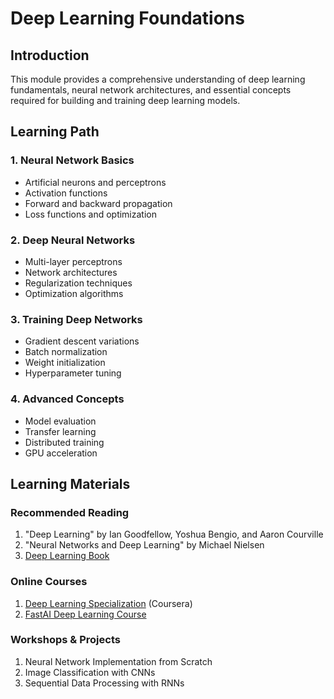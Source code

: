# Deep Learning Foundations

## Introduction
This module provides a comprehensive understanding of deep learning fundamentals, neural network architectures, and essential concepts required for building and training deep learning models.

## Learning Path

### 1. Neural Network Basics
- Artificial neurons and perceptrons
- Activation functions
- Forward and backward propagation
- Loss functions and optimization

### 2. Deep Neural Networks
- Multi-layer perceptrons
- Network architectures
- Regularization techniques
- Optimization algorithms

### 3. Training Deep Networks
- Gradient descent variations
- Batch normalization
- Weight initialization
- Hyperparameter tuning

### 4. Advanced Concepts
- Model evaluation
- Transfer learning
- Distributed training
- GPU acceleration

## Learning Materials

### Recommended Reading
1. "Deep Learning" by Ian Goodfellow, Yoshua Bengio, and Aaron Courville
2. "Neural Networks and Deep Learning" by Michael Nielsen
3. [Deep Learning Book](https://www.deeplearningbook.org/)

### Online Courses
1. [Deep Learning Specialization](https://www.coursera.org/specializations/deep-learning) (Coursera)
2. [FastAI Deep Learning Course](https://course.fast.ai/)

### Workshops & Projects
1. Neural Network Implementation from Scratch
2. Image Classification with CNNs
3. Sequential Data Processing with RNNs

